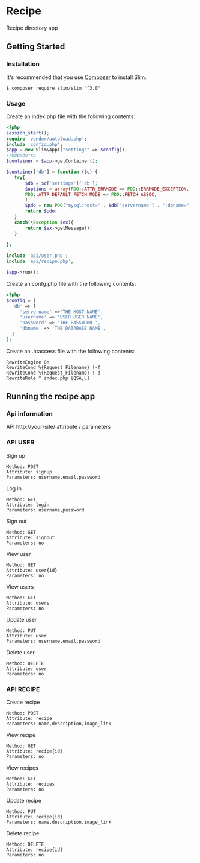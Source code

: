 # Recipe

Recipe directory app

## Getting Started

### Installation

It's recommended that you use [Composer](https://getcomposer.org/) to install Slim.
```
$ composer require slim/slim "^3.0"
```

### Usage

Create an index.php file with the following contents:
```php
<?php
session_start();
require 'vendor/autoload.php';
include 'config.php';
$app = new Slim\App(["settings" => $config]);
//Обработка
$container = $app->getContainer();

$container['db'] = function ($c) {
   try{
       $db = $c['settings']['db'];
       $options = array(PDO::ATTR_ERRMODE => PDO::ERRMODE_EXCEPTION,
       PDO::ATTR_DEFAULT_FETCH_MODE => PDO::FETCH_ASSOC,
       );
       $pdo = new PDO("mysql:host=" . $db['servername'] . ";dbname=" . $db['dbname'], $db['username'], $db['password'],$options);
       return $pdo;
   }
   catch(\Exception $ex){
       return $ex->getMessage();
   }
   
};

include 'api/user.php';
include 'api/recipe.php';

$app->run();
```

Create an confg.php file with the following contents:
```php
<?php
$config = [
  'db' => [
     'servername' =>'THE HOST NAME',
     'username' => 'USER USER NAME',
     'password' => 'THE PASSWORD ',
     'dbname' => 'THE DATABASE NAME',
  ]
];
```

Create an .htaccess file with the following contents:
```
RewriteEngine On
RewriteCond %{Request_Filename} !-f
RewriteCond %{Request_Filename} !-d
RewriteRule ^ index.php [QSA,L]
```

## Running the recipe app

### Api information
API http://your-site/ attribute / parameters

### API USER
Sign up
```
Method: POST
Attribute: signup
Parameters: username,email,password
```

Log in
```
Method: GET
Attribute: login 
Parameters: username,password
```

Sign out
```
Method: GET
Attribute: signout 
Parameters: no
```

View user
```
Method: GET
Attribute: user{id} 
Parameters: no
```

View users
```
Method: GET
Attribute: users
Parameters: no
```

Update user
```
Method: PUT
Attribute: user
Parameters: username,email,password
````

Delete user
```
Method: DELETE
Attribute: user
Parameters: no
```

### API RECIPE
Create recipe
```
Method: POST
Attribute: recipe
Parameters: name,description,image_link
```

View recipe
```
Method: GET
Attribute: recipe{id} 
Parameters: no
```

View recipes
```
Method: GET
Attribute: recipes
Parameters: no
```

Update recipe
```
Method: PUT
Attribute: recipe{id} 
Parameters: name,description,image_link
````

Delete recipe
```
Method: DELETE
Attribute: recipe{id}
Parameters: no
```
